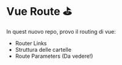 # Vue Route ⛳

In quest nuovo repo, provo il routing di vue:
- Router Links
- Struttura delle cartelle
- Route Parameters (Da vedere!)